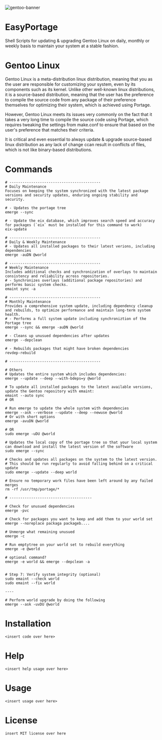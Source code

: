 ![gentoo-banner](https://github.com/eliaz5536/gentoo-update-script/assets/5835036/96810555-601a-46f1-a4c5-ea5a21461f3f)

# EasyPortage
Shell Scripts for updating &amp; upgrading Gentoo Linux on daily, monthly or weekly basis to maintain your system at a stable fashion.

# Gentoo Linux
Gentoo Linux is a meta-distribution linux distribution, meaning that you as the user are responsible for customizing your system, even by its components such as its kernel. Unlike other well-known linux distributions, it is a source-based distribution, meaning that the user has the preference to compile the source code from any package of their preference themselves for optimizing their system, which is achieved using Portage. 

However, Gentoo Linux meets its issues very commonly on the fact that it takes a very long time to compile the source code using Portage, which requires tweaking the settings from make.conf to ensure that based on the user's preference that matches their criteria. 

It is critical and even essential to always update & upgrade source-based linux distribution as any lack of change ccan result in conflicts of files, which is not like binary-based distributions.

# Commands
```
# ------------------------------------------
# Daily Maintenance
Focuses on keeping the system synchronized with the latest package versions and security updates, enduring ongoing stability and security.

# - Updates the portage tree
emerge --sync

# - Update the eix database, which improves search speed and accuracy for packages (`eix` must be installed for this command to work)
eix-update

# ------------------------------------------
# Daily & Weekly Maintenance
# - Updates all installed packages to their latest verions, including dependencies
emerge -auDN @world

# ------------------------------------------
# Weekly Maintenance
Includes additional checks and synchronization of overlays to maintain consistency and reliability across repositories.
# - Synchronizes overlays (additional package repositories) and performs basic system checks.
emaint sync -a

# ------------------------------------------
# Monthly Maintenance
Provides a comprehensive system update, including dependency cleanup and rebuilds, to optimize performance and maintain long-term system health.
# - Performs a full system update including synchroniztion of the Portage tree
emerge --sync && emerge -auDN @world

# - Cleans up unusued dependencies after updates
emerge --depclean

# - Rebuilds packages that might have broken dependencies
revdep-rebuild

# ------------------------------------------

# Others
# Updates the entire system which includes dependencies:
emerge --update --deep --with-bdeps=y @world

# To update all installed packages to the latest available versions, update the Gentoo repository with emaint:
emaint --auto sync
# OR

# Run emerge to update the whole system with dependencies
emerge --ask --verbose --update --deep --newuse @world
# Or with short options
emerge -avuDN @world

# OR 
sudo emerge -uDU @world

# Updates the local copy of the portage tree so that your local system can download and install the latest version of the software
sudo emerge --sync

# Checks and updates all packages on the system to the latest version. 
# This should be run regularly to avoid falling behind on a critical update
sudo emerge --update --deep world

# Ensure no temporary work files have been left around by any failed merges
rm -rf /usr/tmp/portage/*

# --------------------------------------

# Check for unusued dependencies
emerge -pvc

# Check for packages you want to keep and add them to your world set
emerge --noreplace packaga packageb....

# Unmerge what remaining unusued
emerge -c

# Run emptytree on your world set to rebuild everything
emerge -e @world

# optional command?
emerge -e world && emerge --depclean -a


# Step 7: Verify system integrity (optional)
sudo emaint --check world
sudo emaint --fix world

----

# Perform world upgrade by doing the following
emerge --ask -uvDU @world

```

# Installation
```
<insert code over here>
```

# Help
```
<insert help usage over here>
```

# Usage
```
<insert usage over here>
```
# License
```
insert MIT license over here
```
